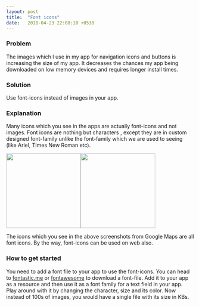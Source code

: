 ```yaml
---
layout: post
title:  "Font icons"
date:   2018-04-23 22:08:10 +0530
---
```

### Problem
The images which I use in my app for navigation icons and buttons is increasing the size of my app. It decreases the chances my app being downloaded on low memory devices and requires longer install times.

### Solution
Use font-icons instead of images in your app.

### Explanation
Many icons which you see in the apps are actually font-icons and not images. Font icons are nothing but characters , except they are in custom designed font-family unlike the font-family which we are used to seeing (like Ariel, Times New Roman etc).  

<img src="https://getdailyprogramming.github.io/images/2018-04-23-screenshot1.png" width="200"/><img src="https://getdailyprogramming.github.io/images/2018-04-23-screenshot2.png" width="200" />

The icons which you see in the above screenshots from Google Maps are all font icons. By the way, font-icons can be used on web also.

### How to get started
You need to add a font file to your app to use the font-icons. You can head to [fontastic.me](http://fontastic.me/) or [fontawesome](https://fontawesome.com/) to download a font-file. Add it to your app as a resource and then use it as a font family for a text field in your app. Play around with it by changing the character, size and its color. Now instead of 100s of images, you would have a single file with its size in KBs.

[screenshot1]: ../images/2018-04-23-screenshot1.png
[screenshot2]: ../images/2018-04-23-screenshot2.png
